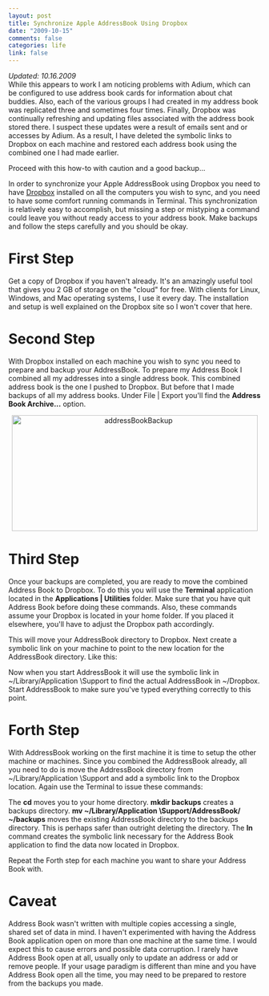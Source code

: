 ```yaml
--- 
layout: post
title: Synchronize Apple AddressBook Using Dropbox
date: "2009-10-15"
comments: false
categories: life
link: false
---
```

<address>Updated: 10.16.2009 </address>While this appears to work I am noticing problems with Adium, which can be configured to use address book cards for information about chat buddies. Also, each of the various groups I had created in my address book was replicated three and sometimes four times. Finally, Dropbox was continually refreshing and updating files associated with the address book stored there. I suspect these updates were a result of emails sent and or accesses by Adium. As a result, I have deleted the symbolic links to Dropbox on each machine and restored each address book using the combined one I had made earlier.

Proceed with this how-to with caution and a good backup...

In order to synchronize your Apple AddressBook using Dropbox you need to have <a title="Dropbox" href="http://dropbox.com" target="_blank">Dropbox</a> installed on all the computers you wish to sync, and you need to have some comfort running commands in Terminal. This synchronization is relatively easy to accomplish, but missing a step or mistyping a command could leave you without ready access to your address book. Make backups and follow the steps carefully and you should be okay.
# First Step
Get a copy of Dropbox if you haven't already. It's an amazingly useful tool that gives you 2 GB of storage on the "cloud" for free. With clients for Linux, Windows, and Mac operating systems, I use it every day. The installation and setup is well explained on the Dropbox site so I won't cover that here.
# Second Step
With Dropbox installed on each machine you wish to sync you need to prepare and backup your AddressBook. To prepare my Address Book I combined all my addresses into a single address book. This combined address book is the one I pushed to Dropbox. But before that I made backups of all my address books. Under File | Export you'll find the <strong>Address Book Archive...</strong> option.
<p style="text-align: center;"><img class="aligncenter size-full wp-image-2014" title="addressBookBackup" src="http://zanshin.net/wp-content/uploads/2009/10/addressBookBackup.jpg" alt="addressBookBackup" width="491" height="231" /></p>

# Third Step
Once your backups are completed, you are ready to move the combined Address Book to Dropbox. To do this you will use the <strong>Terminal</strong> application located in the <strong>Applications | Utilities</strong> folder. Make sure that you have quit Address Book before doing these commands. Also, these commands assume your Dropbox is located in your home folder. If you placed it elsewhere, you'll have to adjust the Dropbox path accordingly.

This will move your AddressBook directory to Dropbox. Next create a symbolic link on your machine to point to the new location for the AddressBook directory. Like this:

Now when you start AddressBook it will use the symbolic link in ~/Library/Application \Support to find the actual AddressBook in ~/Dropbox. Start AddressBook to make sure you've typed everything correctly to this point.
# Forth Step
With AddressBook working on the first machine it is time to setup the other machine or machines. Since you combined the AddressBook already, all you need to do is move the AddressBook directory from ~/Library/Application \Support and add a symbolic link to the Dropbox location. Again use the Terminal to issue these commands:

The <strong>cd</strong> moves you to your home directory. <strong>mkdir backups</strong> creates a backups directory. <strong>mv ~/Library/Application \Support/AddressBook/ ~/backups</strong> moves the existing AddressBook directory to the backups directory. This is perhaps safer than outright deleting the directory. The <strong>ln</strong> command creates the symbolic link necessary for the Address Book application to find the data now located in Dropbox.

Repeat the Forth step for each machine you want to share your Address Book with.
# Caveat
Address Book wasn't written with multiple copies accessing a single, shared set of data in mind. I haven't experimented with having the Address Book application open on more than one machine at the same time. I would expect this to cause errors and possible data corruption. I rarely have Address Book open at all, usually only to update an address or add or remove people. If your usage paradigm is different than mine and you have Address Book open all the time, you may need to be prepared to restore from the backups you made.
